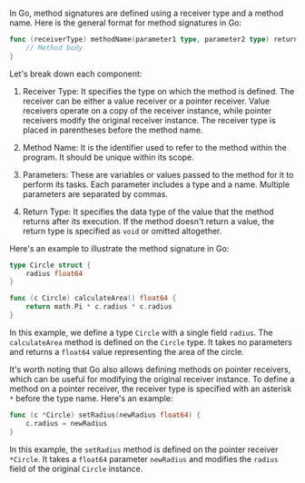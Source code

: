 In Go, method signatures are defined using a receiver type and a method name. Here is the general format for method signatures in Go:

```go
func (receiverType) methodName(parameter1 type, parameter2 type) returnType {
    // Method body
}
```

Let's break down each component:

1. Receiver Type: It specifies the type on which the method is defined. The receiver can be either a value receiver or a pointer receiver. Value receivers operate on a copy of the receiver instance, while pointer receivers modify the original receiver instance. The receiver type is placed in parentheses before the method name.

2. Method Name: It is the identifier used to refer to the method within the program. It should be unique within its scope.

3. Parameters: These are variables or values passed to the method for it to perform its tasks. Each parameter includes a type and a name. Multiple parameters are separated by commas.

4. Return Type: It specifies the data type of the value that the method returns after its execution. If the method doesn't return a value, the return type is specified as `void` or omitted altogether.

Here's an example to illustrate the method signature in Go:

```go
type Circle struct {
    radius float64
}

func (c Circle) calculateArea() float64 {
    return math.Pi * c.radius * c.radius
}
```

In this example, we define a type `Circle` with a single field `radius`. The `calculateArea` method is defined on the `Circle` type. It takes no parameters and returns a `float64` value representing the area of the circle.

It's worth noting that Go also allows defining methods on pointer receivers, which can be useful for modifying the original receiver instance. To define a method on a pointer receiver, the receiver type is specified with an asterisk `*` before the type name. Here's an example:

```go
func (c *Circle) setRadius(newRadius float64) {
    c.radius = newRadius
}
```

In this example, the `setRadius` method is defined on the pointer receiver `*Circle`. It takes a `float64` parameter `newRadius` and modifies the `radius` field of the original `Circle` instance.